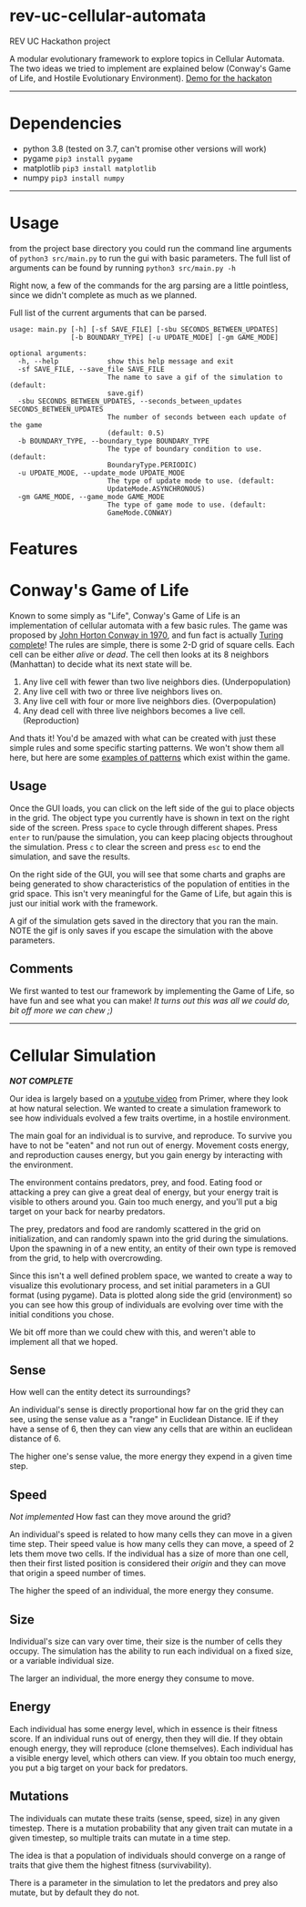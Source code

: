 # rev-uc-cellular-automata
REV UC Hackathon project 

A modular evolutionary framework to explore topics in Cellular Automata. The two ideas we tried to implement are explained below (Conway's Game of Life, and Hostile Evolutionary Environment).
[Demo for the hackaton](https://www.youtube.com/watch?v=0ZGbIKd0XrM)

---

# **Dependencies**

- python 3.8 (tested on 3.7, can't promise other versions will work)
- pygame `pip3 install pygame`
- matplotlib `pip3 install matplotlib`
- numpy `pip3 install numpy`
---

# **Usage**
from the project base directory you could run the command line arguments of `python3 src/main.py` to run the gui with basic parameters. The full list of arguments can be found by running `python3 src/main.py -h`

Right now, a few of the commands for the arg parsing are a little pointless, since we didn't complete as much as we planned. 

Full list of the current arguments that can be parsed.
```
usage: main.py [-h] [-sf SAVE_FILE] [-sbu SECONDS_BETWEEN_UPDATES]
               [-b BOUNDARY_TYPE] [-u UPDATE_MODE] [-gm GAME_MODE]
               
optional arguments:
  -h, --help            show this help message and exit
  -sf SAVE_FILE, --save_file SAVE_FILE
                        The name to save a gif of the simulation to (default:
                        save.gif)
  -sbu SECONDS_BETWEEN_UPDATES, --seconds_between_updates SECONDS_BETWEEN_UPDATES
                        The number of seconds between each update of the game
                        (default: 0.5)
  -b BOUNDARY_TYPE, --boundary_type BOUNDARY_TYPE
                        The type of boundary condition to use. (default:
                        BoundaryType.PERIODIC)
  -u UPDATE_MODE, --update_mode UPDATE_MODE
                        The type of update mode to use. (default:
                        UpdateMode.ASYNCHRONOUS)
  -gm GAME_MODE, --game_mode GAME_MODE
                        The type of game mode to use. (default:
                        GameMode.CONWAY)
```

# **Features**

# Conway's Game of Life
Known to some simply as "Life", Conway's Game of Life is an implementation of cellular automata with a few basic rules. The game was proposed by [John Horton Conway in 1970](https://www.math.auckland.ac.nz/Students/Conway07.pdf), and fun fact is actually [Turing complete](https://www.ics.uci.edu/~welling/teaching/271fall09/Turing-Machine-Life.pdf)! The rules are simple, there is some 2-D grid of square cells. Each cell can be either *alive* or *dead*. The cell then looks at its 8 neighbors (Manhattan) to decide what its next state will be.
1. Any live cell with fewer than two live neighbors dies. (Underpopulation)
2. Any live cell with two or three live neighbors lives on.
3. Any live cell with four or more live neighbors dies. (Overpopulation)
4. Any dead cell with three live neighbors becomes a live cell. (Reproduction)

And thats it! You'd be amazed with what can be created with just these simple rules and some specific starting patterns. We won't show them all here, but here are some [examples of patterns](https://en.wikipedia.org/wiki/Conway%27s_Game_of_Life#Examples_of_patterns) which exist within the game.
## Usage
Once the GUI loads, you can click on the left side of the gui to place objects in the grid. The object type you currently have is shown in text on the right side of the screen. Press `space` to cycle through different shapes. Press `enter` to run/pause the simulation, you can keep placing objects throughout the simulation. Press `c` to clear the screen and press `esc` to end the simulation, and save the results. 

On the right side of the GUI, you will see that some charts and graphs are being generated to show characteristics of the population of entities in the grid space. This isn't very meaningful for the Game of Life, but again this is just our initial work with the framework.

A gif of the simulation gets saved in the directory that you ran the main. NOTE the gif is only saves if you escape the simulation with the above parameters. 

## Comments
We first wanted to test our framework by implementing the Game of Life, so have fun and see what you can make! *It turns out this was all we could do, bit off more we can chew ;)*

---

# Cellular Simulation
***NOT COMPLETE***

Our idea is largely based on a [youtube video](https://www.youtube.com/watch?v=0ZGbIKd0XrM) from Primer, where they look at how natural selection. We wanted to create a simulation framework to see how individuals evolved a few traits overtime, in a hostile environment.

The main goal for an individual is to survive, and reproduce. To survive you have to not be "eaten" and not run out of energy. Movement costs energy, and reproduction causes energy, but you gain energy by interacting with the environment.

The environment contains predators, prey, and food. Eating food or attacking a prey can give a great deal of energy, but your energy trait is visible to others around you. Gain too much energy, and you'll put a big target on your back for nearby predators. 

The prey, predators and food are randomly scattered in the grid on initialization, and can randomly spawn into the grid during the simulations. Upon the spawning in of a new entity, an entity of their own type is removed from the grid, to help with overcrowding. 

Since this isn't a well defined problem space, we wanted to create a way to visualize this evolutionary process, and set initial parameters in a GUI format (using pygame). Data is plotted along side the grid (environment) so you can see how this group of individuals are evolving over time with the initial conditions you chose. 

We bit off more than we could chew with this, and weren't able to implement all that we hoped. 

## Sense
How well can the entity detect its surroundings? 

An individual's sense is directly proportional how far on the grid they can see, using the sense value as a "range" in Euclidean Distance. IE if they have a sense of 6, then they can view any cells that are within an euclidean distance of 6.

The higher one's sense value, the more energy they expend in a given time step.

## Speed
*Not implemented*
How fast can they move around the grid?

An individual's speed is related to how many cells they can move in a given time step. Their speed value is how many cells they can move, a speed of 2 lets them move two cells. If the individual has a size of more than one cell, then their first listed position is considered their *origin* and they can move that origin a speed number of times.

The higher the speed of an individual, the more energy they consume.

## Size

Individual's size can vary over time, their size is the number of cells they occupy. The simulation has the ability to run each individual on a fixed size, or a variable individual size. 

The larger an individual, the more energy they consume to move.

## Energy

Each individual has some energy level, which in essence is their fitness score. If an individual runs out of energy, then they will die. If they obtain enough energy, they will reproduce (clone themselves). Each individual has a visible energy level, which others can view. If you obtain too much energy, you put a big target on your back for predators.

## Mutations

The individuals can mutate these traits (sense, speed, size) in any given timestep. There is a mutation probability that any given trait can mutate in a given timestep, so multiple traits can mutate in a time step. 

The idea is that a population of individuals should converge on a range of traits that give them the highest fitness (survivability). 

There is a parameter in the simulation to let the predators and prey also mutate, but by default they do not.
